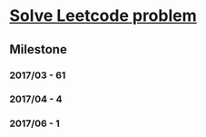 # [Solve Leetcode problem](https://leetcode.com/)

## Milestone
### 2017/03 - 61
### 2017/04 - 4
### 2017/06 - 1
